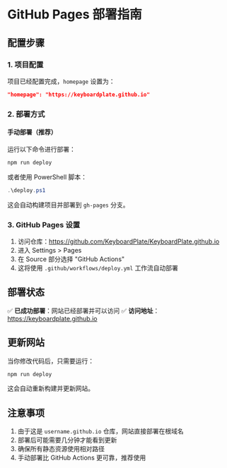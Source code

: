 # GitHub Pages 部署指南

## 配置步骤

### 1. 项目配置
项目已经配置完成，`homepage` 设置为：
```json
"homepage": "https://keyboardplate.github.io"
```

### 2. 部署方式

#### 手动部署（推荐）
运行以下命令进行部署：
```bash
npm run deploy
```

或者使用 PowerShell 脚本：
```powershell
.\deploy.ps1
```

这会自动构建项目并部署到 `gh-pages` 分支。

### 3. GitHub Pages 设置
1. 访问仓库：https://github.com/KeyboardPlate/KeyboardPlate.github.io
2. 进入 Settings > Pages
3. 在 Source 部分选择 "GitHub Actions"
4. 这将使用 `.github/workflows/deploy.yml` 工作流自动部署

## 部署状态

✅ **已成功部署**：网站已经部署并可以访问
✅ **访问地址**：https://keyboardplate.github.io

## 更新网站

当你修改代码后，只需要运行：
```bash
npm run deploy
```

这会自动重新构建并更新网站。

## 注意事项

1. 由于这是 `username.github.io` 仓库，网站直接部署在根域名
2. 部署后可能需要几分钟才能看到更新
3. 确保所有静态资源使用相对路径
4. 手动部署比 GitHub Actions 更可靠，推荐使用